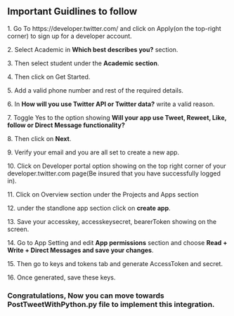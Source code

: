 <h2><b>Important Guidlines to follow</b></h2>
<p>1. Go To https://developer.twitter.com/ and click on Apply(on the top-right corner) to sign up for a developer account.</p>
<p>2. Select Academic in <b>Which best describes you?</b> section.</p>
<p>3. Then select student under the <b>Academic section</b>.</p>
<p>4. Then click on Get Started.</p>
<p>5. Add a valid phone number and rest of the required details.</p>
<p>6. In <b>How will you use Twitter API or Twitter data?</b> write a valid reason.</p>
<p>7. Toggle Yes to the option showing <b>Will your app use Tweet, Reweet, Like, follow or Direct Message functionality?</b></p>
<p>8. Then click on <b>Next</b>.</p>
<p>9. Verify your email and you are all set to create a new app.</p>
<p>10. Click on Developer portal option showing on the top right corner of your developer.twitter.com page(Be insured that you have successfully logged in).</p>
<p>11. Click on Overview section under the Projects and Apps section</p>
<p>12. under the standlone app section click on <b>create app</b>.</p>
<p>13. Save your accesskey, accesskeysecret, bearerToken showing on the screen.</p>
<p>14. Go to App Setting and edit <b>App permissions</b> section and choose <b>Read + Write + Direct Messages and save your changes</b>.</p>
<p>15. Then go to keys and tokens tab and generate AccessToken and secret.</p>
<p>16. Once generated, save these keys.</p>

<h3>Congratulations, Now you can move towards PostTweetWithPython.py file to implement this integration.</h3>
